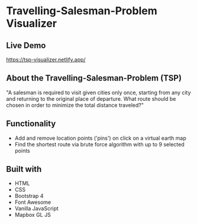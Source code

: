 # Travelling-Salesman-Problem Visualizer

## Live Demo

https://tsp-visualizer.netlify.app/

## About the Travelling-Salesman-Problem (TSP)

"A salesman is required to visit given cities only once, starting from any city and returning to the original place of departure. What route should be chosen in order to minimize the total distance traveled?"

## Functionality

* Add and remove location points ('pins') on click on a virtual earth map
* Find the shortest route via brute force algorithm with up to 9 selected points

## Built with

* HTML
* CSS
* Bootstrap 4
* Font Awesome
* Vanilla JavaScript
* Mapbox GL JS
